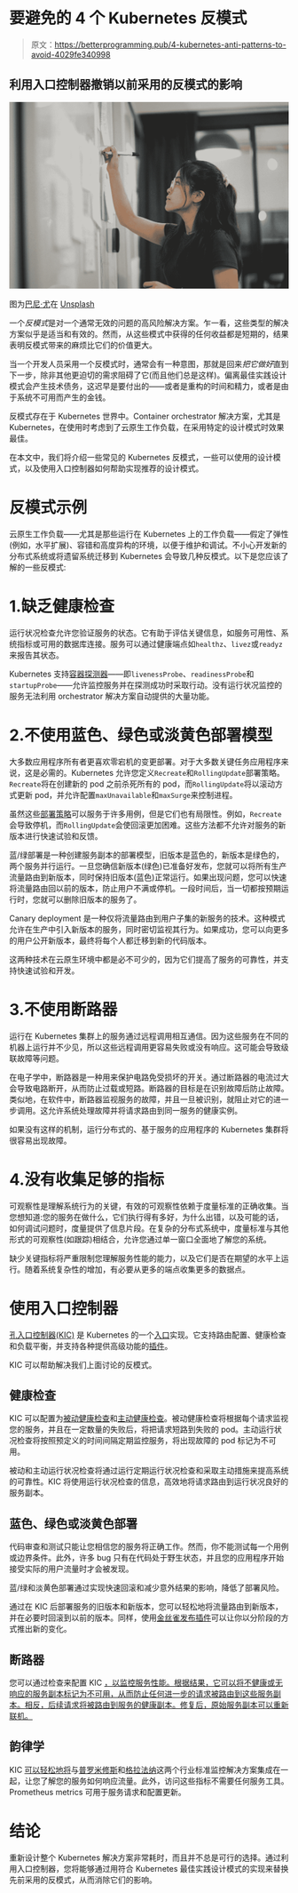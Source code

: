 # 要避免的 4 个 Kubernetes 反模式

> 原文：<https://betterprogramming.pub/4-kubernetes-anti-patterns-to-avoid-4029fe340998>

## 利用入口控制器撤销以前采用的反模式的影响

![](img/d007caee521aa67fd80b6ae770f9d1df.png)

图为[巴尼·尤](https://unsplash.com/@barneyyau?utm_source=medium&utm_medium=referral)在 [Unsplash](https://unsplash.com?utm_source=medium&utm_medium=referral)

一个*反模式*是对一个通常无效的问题的高风险解决方案。乍一看，这些类型的解决方案似乎是适当和有效的。然而，从这些模式中获得的任何收益都是短期的，结果表明反模式带来的麻烦比它们的价值更大。

当一个开发人员采用一个反模式时，通常会有一种意图，那就是回来*把它做好*直到下一步，除非其他更迫切的需求阻碍了它(而且他们总是这样)。偏离最佳实践设计模式会产生技术债务，这迟早是要付出的——或者是重构的时间和精力，或者是由于系统不可用而产生的金钱。

反模式存在于 Kubernetes 世界中。Container orchestrator 解决方案，尤其是 Kubernetes，在使用时考虑到了云原生工作负载，在采用特定的设计模式时效果最佳。

在本文中，我们将介绍一些常见的 Kubernetes 反模式，一些可以使用的设计模式，以及使用入口控制器如何帮助实现推荐的设计模式。

# 反模式示例

云原生工作负载——尤其是那些运行在 Kubernetes 上的工作负载——假定了弹性(例如，水平扩展)、容错和高度异构的环境，以便于维护和调试。不小心开发新的分布式系统或将遗留系统迁移到 Kubernetes 会导致几种反模式。以下是您应该了解的一些反模式:

# 1.缺乏健康检查

运行状况检查允许您验证服务的状态。它有助于评估关键信息，如服务可用性、系统指标或可用的数据库连接。服务可以通过健康端点如`healthz`、`livez`或`readyz`来报告其状态。

Kubernetes 支持[容器探测器](https://kubernetes.io/docs/concepts/workloads/pods/pod-lifecycle/#container-probes)——即`livenessProbe`、`readinessProbe`和`startupProbe`——允许监控服务并在探测成功时采取行动。没有运行状况监控的服务无法利用 orchestrator 解决方案自动提供的大量功能。

# 2.不使用蓝色、绿色或淡黄色部署模型

大多数应用程序所有者更喜欢零宕机的变更部署。对于大多数关键任务应用程序来说，这是必需的。Kubernetes 允许您定义`Recreate`和`RollingUpdate`部署策略。`Recreate`将在创建新的 pod 之前杀死所有的 pod，而`RollingUpdate`将以滚动方式更新 pod，并允许配置`maxUnavailable`和`maxSurge`来控制进程。

虽然这些[部署策略](https://kubernetes.io/docs/concepts/workloads/controllers/deployment/#strategy)可以服务于许多用例，但是它们也有局限性。例如，`Recreate`会导致停机，而`RollingUpdate`会使回滚更加困难。这些方法都不允许对服务的新版本进行快速试验和反馈。

蓝/绿部署是一种创建服务副本的部署模型，旧版本是蓝色的，新版本是绿色的，两个服务并行运行。一旦您确信新版本(绿色)已准备好发布，您就可以将所有生产流量路由到新版本，同时保持旧版本(蓝色)正常运行。如果出现问题，您可以快速将流量路由回以前的版本，防止用户不满或停机。一段时间后，当一切都按预期运行时，您就可以删除旧版本的服务了。

Canary deployment 是一种仅将流量路由到用户子集的新服务的技术。这种模式允许在生产中引入新版本的服务，同时密切监视其行为。如果成功，您可以向更多的用户公开新版本，最终将每个人都迁移到新的代码版本。

这两种技术在云原生环境中都是必不可少的，因为它们提高了服务的可靠性，并支持快速试验和开发。

# 3.不使用断路器

运行在 Kubernetes 集群上的服务通过远程调用相互通信。因为这些服务在不同的机器上运行并不少见，所以这些远程调用更容易失败或没有响应。这可能会导致级联故障等问题。

在电子学中，断路器是一种用来保护电路免受损坏的开关。通过断路器的电流过大会导致电路断开，从而防止过载或短路。断路器的目标是在识别故障后防止故障。类似地，在软件中，断路器监视服务的故障，并且一旦被识别，就阻止对它的进一步调用。这允许系统处理故障并将请求路由到同一服务的健康实例。

如果没有这样的机制，运行分布式的、基于服务的应用程序的 Kubernetes 集群将很容易出现故障。

# 4.没有收集足够的指标

可观察性是理解系统行为的关键，有效的可观察性依赖于度量标准的正确收集。当您想知道:您的服务在做什么，它们执行得有多好，为什么出错，以及可能的话，如何调试问题时，度量提供了信息片段。在复杂的分布式系统中，度量标准与其他形式的可观察性(如跟踪)相结合，允许您通过单一窗口全面地了解您的系统。

缺少关键指标将严重限制您理解服务性能的能力，以及它们是否在期望的水平上运行。随着系统复杂性的增加，有必要从更多的端点收集更多的数据点。

# 使用入口控制器

[孔入口控制器(KIC)](https://docs.konghq.com/kubernetes-ingress-controller/) 是 Kubernetes 的一个[入口](https://kubernetes.io/docs/concepts/services-networking/ingress/)实现。它支持路由配置、健康检查和负载平衡，并支持各种提供高级功能的[插件](https://docs.konghq.com/hub/)。

KIC 可以帮助解决我们上面讨论的反模式。

## 健康检查

KIC 可以配置为[被动健康检查](https://docs.konghq.com/kubernetes-ingress-controller/2.0.x/guides/configuring-health-checks/#setup-passive-health-checking)和[主动健康检查](https://docs.konghq.com/kubernetes-ingress-controller/2.0.x/guides/configuring-health-checks/#setup-active-health-checking)。被动健康检查将根据每个请求监视您的服务，并且在一定数量的失败后，将把请求短路到失败的 pod。主动运行状况检查将按照预定义的时间间隔定期监控服务，将出现故障的 pod 标记为不可用。

被动和主动运行状况检查将通过运行定期运行状况检查和采取主动措施来提高系统的可靠性。KIC 将使用运行状况检查的信息，高效地将请求路由到运行状况良好的服务副本。

## 蓝色、绿色或淡黄色部署

代码审查和测试只能让您相信您的服务将正确工作。然而，你不能测试每一个用例或边界条件。此外，许多 bug 只有在代码处于野生状态，并且您的应用程序开始接受实际的用户流量时才会被发现。

蓝/绿和淡黄色部署通过实现快速回滚和减少意外结果的影响，降低了部署风险。

通过在 KIC 后部署服务的旧版本和新版本，您可以轻松地将流量路由到新版本，并在必要时回滚到以前的版本。同样，使用[金丝雀发布插件](https://docs.konghq.com/hub/kong-inc/canary/)可以让你以分阶段的方式推出新的变化。

## 断路器

您可以通过检查来配置 KIC [，以监控服务性能。根据结果，它可以将不健康或无响应的服务副本标记为不可用，从而防止任何进一步的请求被路由到这些服务副本。相反，后续请求将被路由到服务的健康副本。修复后，原始服务副本可以重新联机。](https://docs.konghq.com/enterprise/2.6.x/health-checks-circuit-breakers/#passive-health-checks-circuit-breakers)

## 韵律学

KIC [可以轻松地将](https://docs.konghq.com/kubernetes-ingress-controller/2.0.x/guides/prometheus-grafana/)与[普罗米修斯](https://prometheus.io/)和[格拉法纳](https://grafana.com/)这两个行业标准监控解决方案集成在一起，让您了解您的服务如何响应流量。此外，访问这些指标不需要任何服务工具。Prometheus metrics 可用于服务请求和配置更新。

# 结论

重新设计整个 Kubernetes 解决方案非常耗时，而且并不总是可行的选择。通过利用入口控制器，您将能够通过用符合 Kubernetes 最佳实践设计模式的实现来替换先前采用的反模式，从而消除它们的影响。